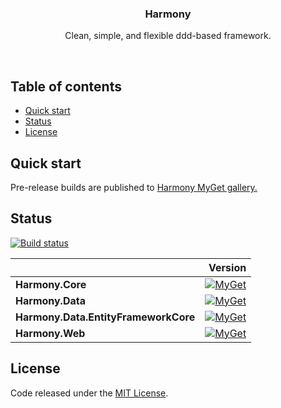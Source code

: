 <p align="center">

  <h3 align="center">Harmony</h3>

  <p align="center">
    Clean, simple, and flexible ddd-based framework.
  </p>
</p>

<br>

## Table of contents

- [Quick start](#quick-start)
- [Status](#status)
- [License](#license)

## Quick start

Pre-release builds are published to [Harmony MyGet gallery.](https://www.myget.org/packages/harmony-ci/absoluteLatest)

## Status

[![Build status](https://ci.appveyor.com/api/projects/status/6k43rh3bd1kj2rk1?svg=true)](https://ci.appveyor.com/project/MagicTrevor/harmony)

|    | Version |
|:---|--------:|
|**Harmony.Core**|[![MyGet](https://img.shields.io/myget/harmony-ci/v/Harmony.Core.svg)](https://www.myget.org/packages/harmony-ci/absoluteLatest)|
|**Harmony.Data**|[![MyGet](https://img.shields.io/myget/harmony-ci/v/Harmony.Data.svg)](https://www.myget.org/packages/harmony-ci/absoluteLatest)|
|**Harmony.Data.EntityFrameworkCore**|[![MyGet](https://img.shields.io/myget/harmony-ci/v/Harmony.Data.EntityFrameworkCore.svg)](https://www.myget.org/packages/harmony-ci/absoluteLatest)|
|**Harmony.Web**|[![MyGet](https://img.shields.io/myget/harmony-ci/v/Harmony.Web.svg)](https://www.myget.org/packages/harmony-ci/absoluteLatest)||

## License

Code released under the [MIT License](https://github.com/MagicTrevor/Harmony/blob/master/LICENSE).